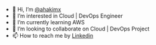 - 👋 Hi, I’m [@ahakimx](https://www.linkedin.com/in/ahakimx)
- 👀 I’m interested in Cloud | DevOps Engineer
- 🌱 I’m currently learning AWS
- 💞️ I’m looking to collaborate on Cloud | DevOps Project
- 📫 How to reach me by [Linkedin](https://www.linkedin.com/in/ahakimx)

<!---
ahakimx/ahakimx is a ✨ special ✨ repository because its `README.md` (this file) appears on your GitHub profile.
You can click the Preview link to take a look at your changes.
--->
